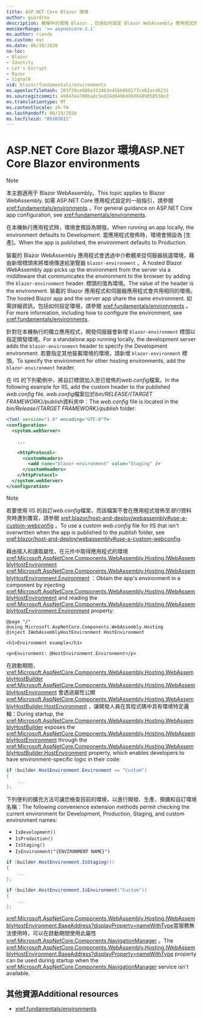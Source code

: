 ```yaml
---
title: ASP.NET Core Blazor 環境
author: guardrex
description: 瞭解中的環境 Blazor ，包括如何設定 Blazor WebAssembly 應用程式的環境。
monikerRange: '>= aspnetcore-3.1'
ms.author: riande
ms.custom: mvc
ms.date: 06/10/2020
no-loc:
- Blazor
- Identity
- Let's Encrypt
- Razor
- SignalR
uid: blazor/fundamentals/environments
ms.openlocfilehash: 203f29ce606a313463e416b068177ce02acd6231
ms.sourcegitcommit: 490434a700ba8c5ed24d849bd99d8489858538e3
ms.translationtype: MT
ms.contentlocale: zh-TW
ms.lasthandoff: 06/19/2020
ms.locfileid: "85103611"
---
```

# <a name="aspnet-core-blazor-environments"></a><span data-ttu-id="bf4f8-103">ASP.NET Core Blazor 環境</span><span class="sxs-lookup"><span data-stu-id="bf4f8-103">ASP.NET Core Blazor environments</span></span>

> [!NOTE]
> <span data-ttu-id="bf4f8-104">本主題適用于 Blazor WebAssembly。</span><span class="sxs-lookup"><span data-stu-id="bf4f8-104">This topic applies to Blazor WebAssembly.</span></span> <span data-ttu-id="bf4f8-105">如需 ASP.NET Core 應用程式設定的一般指引，請參閱 <xref:fundamentals/environments> 。</span><span class="sxs-lookup"><span data-stu-id="bf4f8-105">For general guidance on ASP.NET Core app configuration, see <xref:fundamentals/environments>.</span></span>

<span data-ttu-id="bf4f8-106">在本機執行應用程式時，環境會預設為開發。</span><span class="sxs-lookup"><span data-stu-id="bf4f8-106">When running an app locally, the environment defaults to Development.</span></span> <span data-ttu-id="bf4f8-107">當應用程式發佈時，環境會預設為 [生產]。</span><span class="sxs-lookup"><span data-stu-id="bf4f8-107">When the app is published, the environment defaults to Production.</span></span>

<span data-ttu-id="bf4f8-108">裝載的 Blazor WebAssembly 應用程式會透過中介軟體來從伺服器挑選環境，藉由新增標頭來將環境傳達給瀏覽器 `blazor-environment` 。</span><span class="sxs-lookup"><span data-stu-id="bf4f8-108">A hosted Blazor WebAssembly app picks up the environment from the server via a middleware that communicates the environment to the browser by adding the `blazor-environment` header.</span></span> <span data-ttu-id="bf4f8-109">標頭的值為環境。</span><span class="sxs-lookup"><span data-stu-id="bf4f8-109">The value of the header is the environment.</span></span> <span data-ttu-id="bf4f8-110">裝載的 Blazor 應用程式和伺服器應用程式會共用相同的環境。</span><span class="sxs-lookup"><span data-stu-id="bf4f8-110">The hosted Blazor app and the server app share the same environment.</span></span> <span data-ttu-id="bf4f8-111">如需詳細資訊，包括如何設定環境，請參閱 <xref:fundamentals/environments> 。</span><span class="sxs-lookup"><span data-stu-id="bf4f8-111">For more information, including how to configure the environment, see <xref:fundamentals/environments>.</span></span>

<span data-ttu-id="bf4f8-112">針對在本機執行的獨立應用程式，開發伺服器會新增 `blazor-environment` 標頭以指定開發環境。</span><span class="sxs-lookup"><span data-stu-id="bf4f8-112">For a standalone app running locally, the development server adds the `blazor-environment` header to specify the Development environment.</span></span> <span data-ttu-id="bf4f8-113">若要指定其他裝載環境的環境，請新增 `blazor-environment` 標頭。</span><span class="sxs-lookup"><span data-stu-id="bf4f8-113">To specify the environment for other hosting environments, add the `blazor-environment` header.</span></span>

<span data-ttu-id="bf4f8-114">在 IIS 的下列範例中，將自訂標頭加入至已發佈的*web.config*檔案。</span><span class="sxs-lookup"><span data-stu-id="bf4f8-114">In the following example for IIS, add the custom header to the published *web.config* file.</span></span> <span data-ttu-id="bf4f8-115">*web.config*檔案位於*bin/RELEASE/{TARGET FRAMEWORK}/publish*資料夾中：</span><span class="sxs-lookup"><span data-stu-id="bf4f8-115">The *web.config* file is located in the *bin/Release/{TARGET FRAMEWORK}/publish* folder:</span></span>

```xml
<?xml version="1.0" encoding="UTF-8"?>
<configuration>
  <system.webServer>

    ...

    <httpProtocol>
      <customHeaders>
        <add name="blazor-environment" value="Staging" />
      </customHeaders>
    </httpProtocol>
  </system.webServer>
</configuration>
```

> [!NOTE]
> <span data-ttu-id="bf4f8-116">若要使用 IIS 的自訂*web.config*檔案，而該檔案不會在應用程式發佈至*發行*資料夾時遭到覆寫，請參閱 <xref:blazor/host-and-deploy/webassembly#use-a-custom-webconfig> 。</span><span class="sxs-lookup"><span data-stu-id="bf4f8-116">To use a custom *web.config* file for IIS that isn't overwritten when the app is published to the *publish* folder, see <xref:blazor/host-and-deploy/webassembly#use-a-custom-webconfig>.</span></span>

<span data-ttu-id="bf4f8-117">藉由插入和讀取屬性，在元件中取得應用程式的環境 <xref:Microsoft.AspNetCore.Components.WebAssembly.Hosting.IWebAssemblyHostEnvironment> <xref:Microsoft.AspNetCore.Components.WebAssembly.Hosting.IWebAssemblyHostEnvironment.Environment> ：</span><span class="sxs-lookup"><span data-stu-id="bf4f8-117">Obtain the app's environment in a component by injecting <xref:Microsoft.AspNetCore.Components.WebAssembly.Hosting.IWebAssemblyHostEnvironment> and reading the <xref:Microsoft.AspNetCore.Components.WebAssembly.Hosting.IWebAssemblyHostEnvironment.Environment> property:</span></span>

```razor
@page "/"
@using Microsoft.AspNetCore.Components.WebAssembly.Hosting
@inject IWebAssemblyHostEnvironment HostEnvironment

<h1>Environment example</h1>

<p>Environment: @HostEnvironment.Environment</p>
```

<span data-ttu-id="bf4f8-118">在啟動期間， <xref:Microsoft.AspNetCore.Components.WebAssembly.Hosting.WebAssemblyHostBuilder> <xref:Microsoft.AspNetCore.Components.WebAssembly.Hosting.IWebAssemblyHostEnvironment> 會透過屬性公開 <xref:Microsoft.AspNetCore.Components.WebAssembly.Hosting.WebAssemblyHostBuilder.HostEnvironment> ，讓開發人員在其程式碼中具有環境特定邏輯：</span><span class="sxs-lookup"><span data-stu-id="bf4f8-118">During startup, the <xref:Microsoft.AspNetCore.Components.WebAssembly.Hosting.WebAssemblyHostBuilder> exposes the <xref:Microsoft.AspNetCore.Components.WebAssembly.Hosting.IWebAssemblyHostEnvironment> through the <xref:Microsoft.AspNetCore.Components.WebAssembly.Hosting.WebAssemblyHostBuilder.HostEnvironment> property, which enables developers to have environment-specific logic in their code:</span></span>

```csharp
if (builder.HostEnvironment.Environment == "Custom")
{
    ...
};
```

<span data-ttu-id="bf4f8-119">下列便利的擴充方法可讓您檢查目前的環境，以進行開發、生產、預備和自訂環境名稱：</span><span class="sxs-lookup"><span data-stu-id="bf4f8-119">The following convenience extension methods permit checking the current environment for Development, Production, Staging, and custom environment names:</span></span>

* `IsDevelopment()`
* `IsProduction()`
* `IsStaging()`
* `IsEnvironment("{ENVIRONMENT NAME}")`

```csharp
if (builder.HostEnvironment.IsStaging())
{
    ...
};

if (builder.HostEnvironment.IsEnvironment("Custom"))
{
    ...
};
```

<span data-ttu-id="bf4f8-120"><xref:Microsoft.AspNetCore.Components.WebAssembly.Hosting.IWebAssemblyHostEnvironment.BaseAddress?displayProperty=nameWithType>當服務無法使用時，可以在啟動期間使用此屬性 <xref:Microsoft.AspNetCore.Components.NavigationManager> 。</span><span class="sxs-lookup"><span data-stu-id="bf4f8-120">The <xref:Microsoft.AspNetCore.Components.WebAssembly.Hosting.IWebAssemblyHostEnvironment.BaseAddress?displayProperty=nameWithType> property can be used during startup when the <xref:Microsoft.AspNetCore.Components.NavigationManager> service isn't available.</span></span>

## <a name="additional-resources"></a><span data-ttu-id="bf4f8-121">其他資源</span><span class="sxs-lookup"><span data-stu-id="bf4f8-121">Additional resources</span></span>

* <xref:fundamentals/environments>
